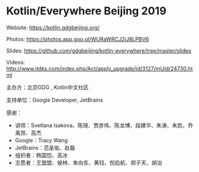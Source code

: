 # Kotlin/Everywhere Beijing 2019

Website: https://kotlin.gdgbeijing.org/

Photos: https://photos.app.goo.gl/WURaWRCJ2jJ8LPBV6

Slides: https://github.com/gdgbeijing/kotlin-everywhere/tree/master/slides

Videos: http://www.itdks.com/index.php/Act/apply_upgrade/id/3127/mUid/24730.html


主办方：北京GDG , Kotlin中文社区

支持单位：Google Developer, JetBrains

感谢：

- 讲师：Svetlana Isakova、陈琦、贾彦伟、陈龙博、段建华、朱涛、朱凯、乔禹昂、高杰
- Google：Tracy Wang
- JetBrains：范圣佑、赵磊
- 组织者：韩国恺、高冰
- 志愿者：王盟盟、侯林、朱向东、黄钰、倪启航、郑子天、胡泊
